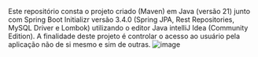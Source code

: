 Este repositório consta o projeto criado (Maven) em Java (versão 21) junto com Spring Boot Initializr versão 3.4.0 (Spring JPA, Rest Repositories, MySQL Driver e Lombok) utilizando o editor Java intelliJ Idea (Community Edition).
A finalidade deste projeto é controlar o acesso ao usuário pela aplicação não de si mesmo e sim de outras.
![image](https://github.com/user-attachments/assets/3e8b826e-2690-4a74-b5ac-46ea2d5bfe5f)
